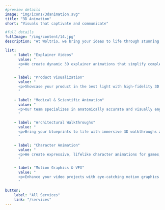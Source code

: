 ```yaml
---
#preview details
image: "img/icons/3danimation.svg"
title: "3D Animation"
short: "Visuals that captivate and communicate"

#full details
fullImage: "/img/content/14.jpg"
description: "At Woltrio, we bring your ideas to life through stunning 3D animations. From concept to final render, our team blends creativity with technical expertise to deliver visuals that inform, inspire, and engage. Whether for marketing, medical, architectural, or product visualization—we make it move."

list: 
    - label: "Explainer Videos"
      value: "
      <p>We create dynamic 3D explainer animations that simplify complex ideas. Perfect for product demonstrations, educational content, or startup pitches, our videos make your message clear, concise, and memorable.</p>
      "

    - label: "Product Visualization"
      value: "
      <p>Showcase your product in the best light with high-fidelity 3D models and animations. From rotating views to exploded components, we help you highlight every detail before it hits the market.</p>
      "

    - label: "Medical & Scientific Animation"
      value: "
      <p>Our team specializes in anatomically accurate and visually engaging 3D animations for medical professionals, researchers, and health-tech companies. Ideal for patient education, surgical training, or device demonstration.</p>
      "

    - label: "Architectural Walkthroughs"
      value: "
      <p>Bring your blueprints to life with immersive 3D walkthroughs and flythroughs. Ideal for architects, real estate developers, and interior designers looking to present spaces before they’re built.</p>
      "

    - label: "Character Animation"
      value: "
      <p>We create expressive, lifelike character animations for games, storytelling, or commercial content. Our animations add emotion, action, and personality to your digital narratives.</p>
      "

    - label: "Motion Graphics & VFX"
      value: "
      <p>Enhance your video projects with eye-catching motion graphics and visual effects. From title sequences to animated logos, we add that extra spark to make your brand unforgettable.</p>
      "

button:
    label: "All Services"
    link: "/services" 
---
```


